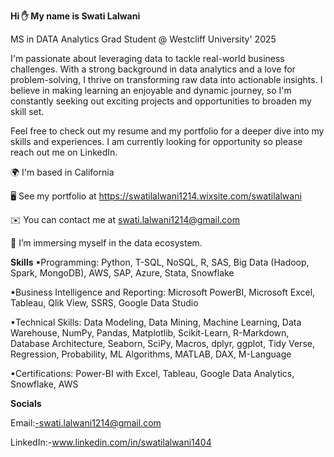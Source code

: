 **Hi ✋ My name is Swati Lalwani**


MS in DATA Analytics Grad Student @ Westcliff University' 2025


I'm passionate about leveraging data to tackle real-world business challenges. With a strong background in data analytics and a love for problem-solving, I thrive on transforming raw data into actionable insights. I believe in making learning an enjoyable and dynamic journey, so I'm constantly seeking out exciting projects and opportunities to broaden my skill set.

Feel free to check out my resume and my portfolio for a deeper dive into my skills and experiences. I am currently looking for opportunity so please reach out me on LinkedIn.

🌍  I'm based in California

🖥️  See my portfolio at https://swatilalwani1214.wixsite.com/swatilalwani

✉️  You can contact me at swati.lalwani1214@gmail.com

🧠  I’m immersing myself in the data ecosystem.

**Skills**
▪Programming: Python, T-SQL, NoSQL, R, SAS, Big Data (Hadoop, Spark, MongoDB), AWS, SAP, Azure, Stata, Snowflake

▪Business Intelligence and Reporting: Microsoft PowerBI, Microsoft Excel, Tableau, Qlik View, SSRS, Google Data Studio

▪Technical Skills: Data Modeling, Data Mining, Machine Learning, Data Warehouse, NumPy, Pandas, Matplotlib, Scikit-Learn, R-Markdown, Database Architecture,
Seaborn, SciPy, Macros, dplyr, ggplot, Tidy Verse, Regression, Probability, ML Algorithms, MATLAB, DAX, M-Language

▪Certifications: Power-BI with Excel, Tableau, Google Data Analytics, Snowflake, AWS

**Socials**

Email:-swati.lalwani1214@gmail.com

LinkedIn:-www.linkedin.com/in/swatilalwani1404 
